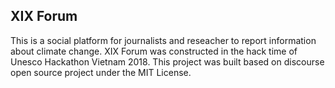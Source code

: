 ## XIX Forum
This is a social platform for journalists and reseacher to report information about climate change. XIX Forum was constructed in the hack time of Unesco Hackathon Vietnam 2018. This project was built based on discourse open source project under the MIT License.